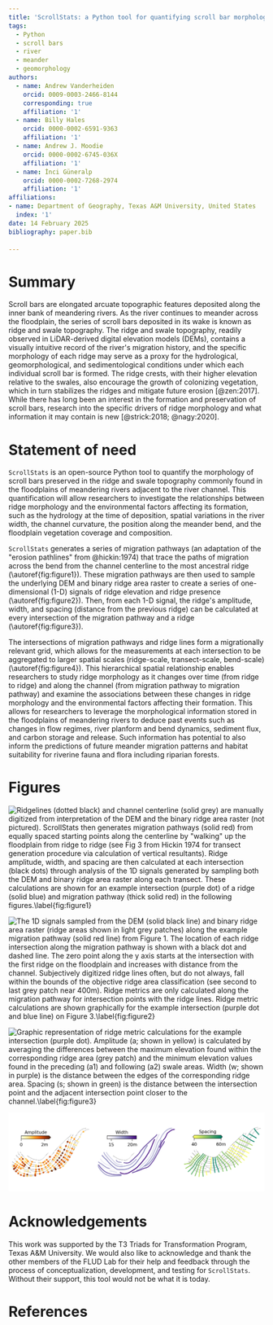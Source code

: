 ```yaml
---
title: 'ScrollStats: a Python tool for quantifying scroll bar morphology on meandering rivers'
tags: 
  - Python
  - scroll bars
  - river
  - meander
  - geomorphology
authors:
  - name: Andrew Vanderheiden
    orcid: 0009-0003-2466-8144 
    corresponding: true
    affiliation: '1'
  - name: Billy Hales
    orcid: 0000-0002-6591-9363 
    affiliation: '1'
  - name: Andrew J. Moodie
    orcid: 0000-0002-6745-036X
    affiliation: '1'
  - name: İnci Güneralp 
    orcid: 0000-0002-7268-2974
    affiliation: '1'
affiliations:
- name: Department of Geography, Texas A&M University, United States
  index: '1'
date: 14 February 2025
bibliography: paper.bib

---
```

# Summary
Scroll bars are elongated arcuate topographic features deposited along the inner bank of meandering rivers. As the river continues to meander across the floodplain, the series of scroll bars deposited in its wake is known as ridge and swale topography. The ridge and swale topography, readily observed in LiDAR-derived digital elevation models (DEMs), contains a visually intuitive record of the river's migration history, and the specific morphology of each ridge may serve as a proxy for the hydrological, geomorphological, and sedimentological conditions under which each individual scroll bar is formed. The ridge crests, with their higher elevation relative to the swales, also encourage the growth of colonizing vegetation, which in turn stabilizes the ridges and mitigate future erosion [@zen:2017]. While there has long been an interest in the formation and preservation of scroll bars, research into the specific drivers of ridge morphology and what information it may contain is new [@strick:2018; @nagy:2020]. 

# Statement of need
`ScrollStats` is an open-source Python tool to quantify the morphology of scroll bars preserved in the ridge and swale topography commonly found in the floodplains of meandering rivers adjacent to the river channel. This quantification will allow researchers to investigate the relationships between ridge morphology and the environmental factors affecting its formation, such as the hydrology at the time of deposition, spatial variations in the river width, the channel curvature, the position along the meander bend, and the floodplain vegetation coverage and composition.

`ScrollStats` generates a series of migration pathways (an adaptation of the "erosion pathlines" from @hickin:1974) that trace the paths of migration across the bend from the channel centerline to the most ancestral ridge (\autoref{fig:figure1}). These migration pathways are then used to sample the underlying DEM and binary ridge area raster to create a series of one-dimensional (1-D) signals of ridge elevation and ridge presence (\autoref{fig:figure2}). Then, from each 1-D signal, the ridge's amplitude, width, and spacing (distance from the previous ridge) can be calculated at every intersection of the migration pathway and a ridge (\autoref{fig:figure3}).

The intersections of migration pathways and ridge lines form a migrationally relevant grid, which allows for the measurements at each intersection to be aggregated to larger spatial scales (ridge-scale, transect-scale, bend-scale) (\autoref{fig:figure4}). This hierarchical spatial relationship enables researchers to study ridge morphology as it changes over time (from ridge to ridge) and along the channel (from migration pathway to migration pathway) and examine the associations between these changes in ridge morphology and the environmental factors affecting their formation. This allows for researchers to leverage the morphological information stored in the floodplains of meandering rivers to deduce past events such as changes in flow regimes, river planform and bend dynamics, sediment flux, and carbon storage and release. Such information has potential to also inform the predictions of future meander migration patterns and habitat suitability for riverine fauna and flora including riparian forests.

# Figures

![Ridgelines (dotted black) and channel centerline (solid grey) are manually digitized from interpretation of the DEM and the binary ridge area raster (not pictured). `ScrollStats` then generates migration pathways (solid red) from equally spaced starting points along the centerline by "walking" up the floodplain from ridge to ridge (see Fig 3 from Hickin 1974 for transect generation procedure via calculation of vertical resultants). Ridge amplitude, width, and spacing are then calculated at each intersection (black dots) through analysis of the 1D signals generated by sampling both the DEM and binary ridge area raster along each transect. These calculations are shown for an example intersection (purple dot) of a ridge (solid blue) and migration pathway (thick solid red) in the following figures.\label{fig:figure1}](figs/digitized_dem.png)

![The 1D signals sampled from the DEM (solid black line) and binary ridge area raster (ridge areas shown in light grey patches) along the example migration pathway (solid red line) from Figure 1. The location of each ridge intersection along the migration pathway is shown with a black dot and dashed line. The zero point along the y axis starts at the intersection with the first ridge on the floodplain and increases with distance from the channel. Subjectively digitized ridge lines often, but do not always, fall within the bounds of the objective ridge area classification (see second to last grey patch near 400m). Ridge metrics are only calculated along the migration pathway for intersection points with the ridge lines. Ridge metric calculations are shown graphically for the example intersection (purple dot and blue line) on Figure 3.\label{fig:figure2}](figs/example_transect.png)

![Graphic representation of ridge metric calculations for the example intersection (purple dot). Amplitude (a; shown in yellow) is calculated by averaging the differences between the maximum elevation found within the corresponding ridge area (grey patch) and the minimum elevation values found in the preceding (a1) and following (a2) swale areas. Width (w; shown in purple) is the distance between the edges of the corresponding ridge area. Spacing (s; shown in green) is the distance between the intersection point and the adjacent intersection point closer to the channel.\label{fig:figure3}](figs/example_metric.png)

![Measures of ridge amplitude (orange), width (purple), and spacing (green) are shown at the intersection, ridge, and migration pathway scales. Aggregate values represent the medain value of each measurement taken at a ridge or migration pathway.\label{fig:figure4}](figs/example_output.png)

# Acknowledgements
This work was supported by the T3 Triads for Transformation Program, Texas A&M University. We would also like to acknowledge and thank the other members of the FLUD Lab for their help and feedback through the process of conceptualization, development, and testing for `ScrollStats`. Without their support, this tool would not be what it is today. 

# References 